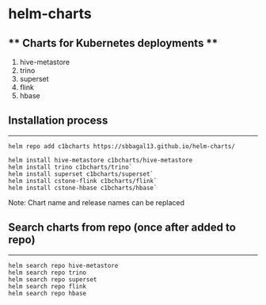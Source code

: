 # helm-charts
** Charts for Kubernetes deployments ** </br>
---
1. hive-metastore </br>
2. trino </br>
3. superset </br>
4. flink </br>
5. hbase </br>

## Installation process 
---
```
helm repo add c1bcharts https://sbbagal13.github.io/helm-charts/ 

helm install hive-metastore c1bcharts/hive-metastore
helm install trino c1bcharts/trino` 
helm install superset c1bcharts/superset` 
helm install cstone-flink c1bcharts/flink`  
helm install cstone-hbase c1bcharts/hbase` 
```

Note: Chart name and release names can be replaced

## Search charts from repo (once after added to repo) 
---
`helm search repo hive-metastore` </br>
`helm search repo trino` </br> 
`helm search repo superset` </br> 
`helm search repo flink` </br> 
`helm search repo hbase` </br> 

